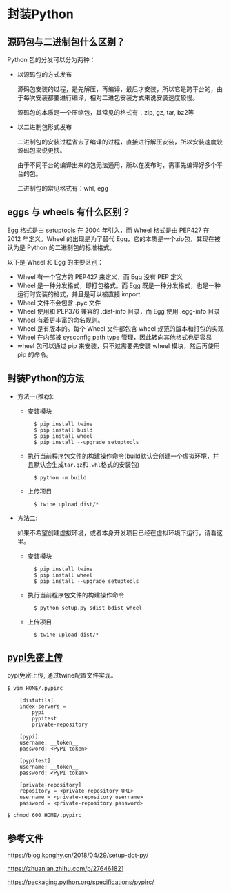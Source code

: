 # 封装Python

## 源码包与二进制包什么区别？

Python 包的分发可以分为两种：

- 以源码包的方式发布

    源码包安装的过程，是先解压，再编译，最后才安装，所以它是跨平台的，由于每次安装都要进行编译，相对二进包安装方式来说安装速度较慢。

    源码包的本质是一个压缩包，其常见的格式有：zip, gz, tar, bz2等

- 以二进制包形式发布

    二进制包的安装过程省去了编译的过程，直接进行解压安装，所以安装速度较源码包来说更快。

    由于不同平台的编译出来的包无法通用，所以在发布时，需事先编译好多个平台的包。

    二进制包的常见格式有：whl, egg

## eggs 与 wheels 有什么区别？

Egg 格式是由 setuptools 在 2004 年引入，而 Wheel 格式是由 PEP427 在 2012 年定义。Wheel 的出现是为了替代 Egg，它的本质是一个zip包，其现在被认为是 Python 的二进制包的标准格式。

以下是 Wheel 和 Egg 的主要区别：

- Wheel 有一个官方的 PEP427 来定义，而 Egg 没有 PEP 定义
- Wheel 是一种分发格式，即打包格式。而 Egg 既是一种分发格式，也是一种运行时安装的格式，并且是可以被直接 import
- Wheel 文件不会包含 .pyc 文件
- Wheel 使用和 PEP376 兼容的 .dist-info 目录，而 Egg 使用 .egg-info 目录
- Wheel 有着更丰富的命名规则。
- Wheel 是有版本的。每个 Wheel 文件都包含 wheel 规范的版本和打包的实现
- Wheel 在内部被 sysconfig path type 管理，因此转向其他格式也更容易
- wheel 包可以通过 pip 来安装，只不过需要先安装 wheel 模块，然后再使用 pip 的命令。

## 封装Python的方法

- 方法一(推荐):

    - 安装模块

            $ pip install twine
            $ pip install build
            $ pip install wheel
            $ pip install --upgrade setuptools

    - 执行当前程序包文件的构建操作命令(build默认会创建一个虚拟环境，并且默认会生成`tar.gz`和`.whl`格式的安装包)

            $ python -m build

    - 上传项目

            $ twine upload dist/*

- 方法二:

    如果不希望创建虚拟环境，或者本身开发项目已经在虚拟环境下运行，请看这里。

    - 安装模块

            $ pip install twine
            $ pip install wheel
            $ pip install --upgrade setuptools

    - 执行当前程序包文件的构建操作命令

            $ python setup.py sdist bdist_wheel

    - 上传项目

            $ twine upload dist/*

## [pypi免密上传](https://packaging.python.org/specifications/pypirc/)

pypi免密上传, 通过twine配置文件实现。

    $ vim HOME/.pypirc

        [distutils]
        index-servers =
            pypi
            pypitest
            private-repository
        
        [pypi]
        username: __token__
        password: <PyPI token>

        [pypitest]
        username: __token__
        password: <PyPI token>    

        [private-repository]
        repository = <private-repository URL>
        username = <private-repository username>
        password = <private-repository password>

    $ chmod 600 HOME/.pypirc

## 参考文件

<https://blog.konghy.cn/2018/04/29/setup-dot-py/>

<https://zhuanlan.zhihu.com/p/276461821>

<https://packaging.python.org/specifications/pypirc/>
